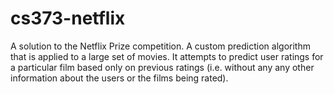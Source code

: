 # cs373-netflix

A solution to the Netflix Prize competition. A custom prediction algorithm that is applied to a large set of movies. It attempts to predict user ratings for a particular film based only on previous ratings (i.e. without any any other information about the users or the films being rated).
